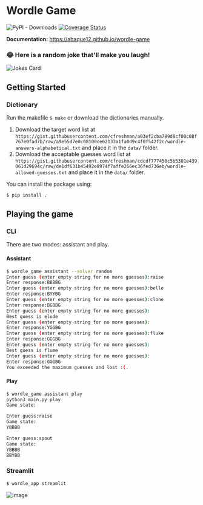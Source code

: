 # Wordle Game

![PyPI - Downloads](https://img.shields.io/pypi/dm/wordle-game)
[![Coverage Status](https://coveralls.io/repos/github/ahaque12/wordle-game/badge.svg?branch=master)](https://coveralls.io/github/ahaque12/wordle-game?branch=master)

**Documentation:** https://ahaque12.github.io/wordle-game

### 😂 Here is a random joke that'll make you laugh!
![Jokes Card](https://readme-jokes.vercel.app/api)

## Getting Started

### Dictionary

Run the makefile `$ make` or download the dictionaries manually.

1. Download the target word list at `https://gist.githubusercontent.com/cfreshman/a03ef2cba789d8cf00c08f767e0fad7b/raw/a9e55d7e0c08100ce62133a1fa0d9c4f0f542f2c/wordle-answers-alphabetical.txt` and place it in the `data/` folder.
1. Download the acceptable guesses word list at `https://gist.githubusercontent.com/cfreshman/cdcdf777450c5b5301e439061d29694c/raw/de1df631b45492e0974f7affe266ec36fed736eb/wordle-allowed-guesses.txt` and place it in the `data/` folder.

You can install the package using:
```bash
$ pip install .
```

## Playing the game

### CLI
There are two modes: assistant and play.

#### Assistant
```bash
$ wordle_game assistant --solver random
Enter guess (enter empty string for no more guesses):raise
Enter response:BBBBG
Enter guess (enter empty string for no more guesses):belle
Enter response:BYYBG
Enter guess (enter empty string for no more guesses):clone
Enter response:BGBBG
Enter guess (enter empty string for no more guesses):
Best guess is elude
Enter guess (enter empty string for no more guesses):
Enter response:YGGBG
Enter guess (enter empty string for no more guesses):fluke
Enter response:GGGBG
Enter guess (enter empty string for no more guesses):
Best guess is flume
Enter guess (enter empty string for no more guesses):
Enter response:GGGBG
You exceeded the maximum guesses and lost :(.
```

#### Play
```bash
$ wordle_game assistant play
python3 main.py play
Game state:

Enter guess:raise
Game state:
YBBBB

Enter guess:spout
Game state:
YBBBB
BBYBB

```

### Streamlit

```bash
$ wordle_app streamlit
```
![image](https://user-images.githubusercontent.com/6743515/151911458-4225efcd-cfd0-4044-bd58-352249fd4b96.png)

